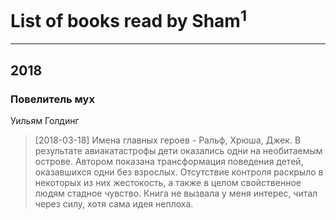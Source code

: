 # List of books read by Sham<sup>1</sup>
---

## 2018

### Повелитель мух
Уильям Голдинг
> [2018-03-18] Имена главных героев - Ральф, Хрюша, Джек. В результате авиакатастрофы дети оказались одни на необитаемым острове. Автором показана трансформация поведения детей, оказавшихся одни без взрослых. Отсутствие контроля раскрыло в некоторых из них жестокость, а также в целом свойственное людям стадное чувство.
> Книга не вызвала у меня интерес, читал через силу, хотя сама идея неплоха.



